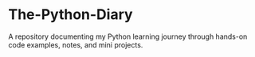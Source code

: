 # The-Python-Diary
A repository documenting my Python learning journey through hands-on code examples, notes, and mini projects.

